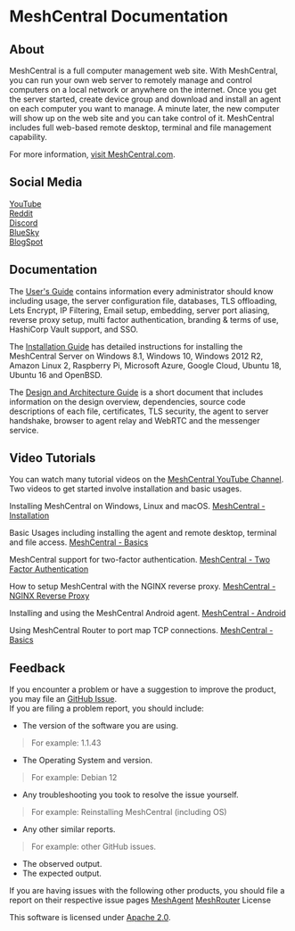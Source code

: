 # MeshCentral Documentation

## About

MeshCentral is a full computer management web site. With MeshCentral, you can run your own web server to remotely manage and control computers on a local network or anywhere on the internet. Once you get the server started, create device group and download and install an agent on each computer you want to manage. A minute later, the new computer will show up on the web site and you can take control of it. MeshCentral includes full web-based remote desktop, terminal and file management capability.

For more information, [visit MeshCentral.com](https://meshcentral.com).

## Social Media

[YouTube](https://www.youtube.com/channel/UCJWz607A8EVlkilzcrb-GKg/videos)<br>
[Reddit](https://www.reddit.com/r/MeshCentral/)<br>
[Discord](https://discord.gg/wF9UT3Vjdj)<br>
[BlueSky](https://bsky.app/profile/meshcentral.bsky.social)<br>
[BlogSpot](https://meshcentral2.blogspot.com/)<br>

## Documentation

The [User's Guide](meshcentral/index.md) contains information every administrator should know including usage, the server configuration file, databases, TLS offloading, Lets Encrypt, IP Filtering, Email setup, embedding, server port aliasing, reverse proxy setup, multi factor authentication, branding & terms of use, HashiCorp Vault support, and SSO.

The [Installation Guide](install/install.md) has detailed instructions for installing the MeshCentral Server on Windows 8.1, Windows 10, Windows 2012 R2, Amazon Linux 2, Raspberry Pi, Microsoft Azure, Google Cloud, Ubuntu 18, Ubuntu 16 and OpenBSD.

The [Design and Architecture Guide](design/index.md) is a short document that includes information on the design overview, dependencies, source code descriptions of each file, certificates, TLS security, the agent to server handshake, browser to agent relay and WebRTC and the messenger service.

## Video Tutorials

You can watch many tutorial videos on the [MeshCentral YouTube Channel](https://www.youtube.com/channel/UCJWz607A8EVlkilzcrb-GKg/videos). Two videos to get started involve installation and basic usages.

Installing MeshCentral on Windows, Linux and macOS.
[MeshCentral - Installation](https://www.youtube.com/watch?v=GsQbWZmRRAU)

Basic Usages including installing the agent and remote desktop, terminal and file access.
[MeshCentral - Basics](https://www.youtube.com/watch?v=D9Q7M7PdTg0)

MeshCentral support for two-factor authentication.
[MeshCentral - Two Factor Authentication](https://www.youtube.com/watch?v=luLZKcma9l0)

How to setup MeshCentral with the NGINX reverse proxy.
[MeshCentral - NGINX Reverse Proxy](https://www.youtube.com/watch?v=YSmiLyKSX2I)

Installing and using the MeshCentral Android agent.
[MeshCentral - Android](https://www.youtube.com/watch?v=wi1HYdW00Bk)

Using MeshCentral Router to port map TCP connections.
[MeshCentral - Basics](https://www.youtube.com/watch?v=BubeVRmbCRM)

## Feedback

If you encounter a problem or have a suggestion to improve the product, you may file an [GitHub Issue](https://github.com/Ylianst/MeshCentral/issues/).<br>
If you are filing a problem report, you should include:

* The version of the software you are using.
> For example: 1.1.43
* The Operating System and version.
> For example: Debian 12
* Any troubleshooting you took to resolve the issue yourself.
> For example: Reinstalling MeshCentral (including OS)
* Any other similar reports.
> For example: other GitHub issues.
* The observed output.
* The expected output.

If you are having issues with the following other products, you should file a report on their respective issue pages
[MeshAgent](https://github.com/Ylianst/MeshAgent/issues)
[MeshRouter](https://github.com/Ylianst/MeshCentralRouter/issues)
License

This software is licensed under [Apache 2.0](https://www.apache.org/licenses/LICENSE-2.0).
